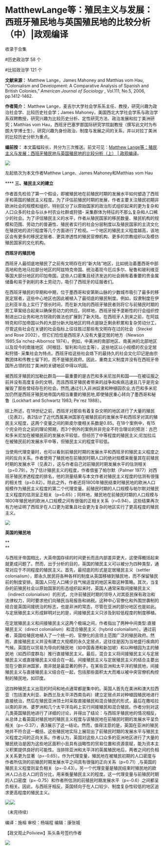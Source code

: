 # MatthewLange等：殖民主义与发展：西班牙殖民地与英国殖民地的比较分析（中）|政观编译


收录于合集

#历史政治学 58 个

#比较政治学 121 个

  

**文献来源：** Matthew Lange，James Mahoney and Matthias vom Hau, “Colonialism and
Development: A Comparative Analysis of Spanish and British Colonies,”
_American Journal of Sociology_ , Vol.111, No.5, 2006, pp.1412-1462.

  

 **作者简介：** Matthew Lange，麦吉尔大学社会学系系主任、教授，研究兴趣为政治社会学、比较历史社会学；James
Mahoney，美国西北大学社会学系与政治学系双聘教授，研究兴趣为比较历史分析、定性研究方法、政治发展和拉丁美洲研究；Matthias vom
Hau，西班牙巴塞罗那国际研究学院副教授（撰写此文时为布朗大学博士生），研究兴趣为身份政治、制度与发展之间的关系，并以对拉丁美洲的比较历史分析为重点。

  

 **编前按：** 本文篇幅较长，共分为三次推送。前文可见：[Matthew Lange等：殖民主义与发展：西班牙殖民地与英国殖民地的比较分析（上） |
政观编译](http://mp.weixin.qq.com/s?__biz=MzI5ODY0MTQ1OA==&mid=2247487355&idx=1&sn=fd972c7dcd55ba4a3e6b0ec8c63953d4&chksm=eca3fe26dbd477301aa3870b383018ed7c92cde042b6bc0a5ce0a3ee5077a2d304fd5f3535d7&scene=21#wechat_redirect)。

![](/images/269/2.png)

左起依次为本文作者Matthew Lange、James Mahoney和Matthias vom Hau

  
  

  

  

  

 **** **三、殖民主义的建立**

  

作者首先检验了第一个假设，即被殖民地在前殖民时期的发展水平如何塑造了西班牙和英国的殖民主义程度。为了评估前殖民时期的发展，作者主要关注殖民初期非欧洲社会的规模和组织，特别区分了以原始国家的政治形式组织起来的更为复杂和人口众多的社会与以乡村农业社群或狩猎-
采集群体为特征的不那么复杂和人口稀少的社会。为了评估殖民主义的水平，作者从殖民国家的移民数量、殖民机构的规模和范围、劳动力的普遍性、殖民者实行的社会分层制度以及殖民国家的主流文化在殖民地的流行程度等几个方面进行了检视。一个地区的殖民主义程度越高，该地区会有更多的移民定居者、更具渗透性的殖民官僚机构、更多的宗教组织以及模仿殖民国家的文化机构。

  

 **西班牙的殖民地**

  

西班牙人最彻底地殖民了之前有文明存在的“新大陆”地区，比如统治着墨西哥中部高地和危地马拉部分地区的阿兹特克帝国、统治着现今厄瓜多尔、秘鲁和玻利维亚等国大部分地区的印加帝国。这些人口密集且经济发达的社会拥有着重要的贵金属储备和易于剥削的本土劳动力，吸引了西班牙的征服者们。

  

在西班牙殖民的早期和中期，位于墨西哥和安第斯山脉的少数城市吸引了最多的移民定居者，这些中心地区也因此被植入了最彻底的殖民制度。例如，奴隶制度在伊比利亚半岛上实行了很长时间，而在新大陆的西班牙殖民者则将它与前殖民时期的劳工草案结合起来以确保劳动力的供应。同样地，西班牙授予垄断性的行会组织控制进出口业务和地方财政的做法也扩展到了新大陆。在西班牙人到来之前，在阿兹特克和印加帝国以外的大部分新大陆地区的特点是缺乏剩余积累和复杂劳动分工，尽管这些社会在关键的社会指标上往往胜过那些有文明存在过的社会（Steckel
and Rose 2002），但它们恰恰是西班牙人没有大量定居的地方（Newson 1985;Sa´nchez-Albornoz
1974）。例如，中美洲的南部地区、南美洲的北部地区以及现今的南锥地区（阿根廷、智利和乌拉圭等），这些地区以小规模的农业定居和狩猎-
采集社会为特点。西班牙给这些社会烙下的最持久的社会文化印记是由宗教团体和传教士留下的，而不是殖民政府。因此，重商主义制度并没有在西班牙帝国所占领的拉丁美洲的关键地区中得以巩固。

  

被西班牙殖民的加勒比群岛——最重要的是古巴和多米尼加共和国——在被征服之前并没有高度复杂的文明，而且西班牙殖民者带来的战争和疾病迅速且几乎是完全摧毁了那些曾经存在的社会。然而,通过引入非洲奴隶和种植园农业,古巴和多米尼加仍然是西班牙殖民地帝国内相当重要的殖民地,即使殖民重心转向了墨西哥和秘鲁（Lockhart
and Schwartz 1983; Pe´rez 1988）。

  

综上所述，在18世纪之前，西班牙对那些有着复杂文明的地区进行了大量的殖民（见表2）。表2估计了近代西属美洲国家在被殖民前的发展水平和西班牙对其的殖民主义程度，这两个变量之间的斯皮尔曼相关系数是0.85。在18个案例中，有15个完全符合之前的理论预期，而3个例外的案例并非完全不符合理论的预测：古巴和多米尼加在被殖民前的发展水平较低，但经历了中等程度的殖民主义;尼加拉瓜在被殖民前的发展水平中等，但殖民主义的程度平较低。

  

当使用代理变量时，也可以看到前殖民时期的发展水平和西班牙的殖民主义程度之间的反向关系。作者使用了殖民地在前殖民时期人口的绝对规模来衡量其在前殖民时期的发展水平（见表2），这与作者自己对前殖民时期发展水平的估测相关（p=0.79）。为了估计殖民主义的程度，作者借鉴了帕尔默（Palmer
1977）对西班牙殖民渗透程度的排名，他的测量结果与本文作者对殖民主义程度的估测有很强的相关性（p=0.82）。除此之外，作者还将1800年殖民结束时殖民地的欧洲人口规模作为殖民主义程度的第二个代理变量。前殖民时期的人口规模与帕尔默对殖民主义程度的估测呈正相关（p=0.65）；同样地，殖民地在前殖民时期的人口规模与1800年殖民地的欧洲人口规模之间有很强的正相关关系（r=0.94）。这些结果再次有力地证明了西班牙在人口更为密集且社会更为复杂的地区实行了更高程度的殖民主义。

![](/images/269/3.png)

 **英国的殖民地**

 **  
**

与西班牙帝国相比，大英帝国存续的时间更长而且内部差异更大，这使得概括起来就更成问题了。然而，出于分析的目的，英国的殖民主义可以被分为四种类型，通常对应于不同程度的殖民主义。首先，最彻底的形式是定居殖民主义（settler
colonialism），即永久居民将各种各样的制度从英国移植到殖民地，而不保留殖民前的制度安排。英国人只在人口稀少且气候适宜的地区采取这种策略。其次，当复杂的前殖民社会以原始国家的形态组织起来时，英国人通常采取间接殖民主义（indirect
colonialism）的形式，允许前殖民时期的领导人对其臣民保有政治和法律权力，同时要求他们向殖民当局报告和纳税。这种中心官僚化和外围世袭制的结合是英国间接统治的标志，也是非洲的常态，尽管在亚洲的部分地区也是如此。与定居殖民主义形成鲜明对比的是，间接殖民主义只涉及到较低程度的制度移植。  

  

在定居殖民主义和间接殖民主义这两个极端之间，作者指出了两种中间类型:直接殖民主义（direct colonialism）和混合殖民主义（hybrid
colonialism）。通过前者，英国给殖民地植入了一个统一的、官僚化的且领土范围广泛的殖民政府。然而，直接殖民主义并没有建立大规模的永久定居点，这往往是因为当地盛行疾病的气候。英国在以贸易为导向的殖民地（如中国香港和新加坡）和以种植园为主的殖民地（如西印度群岛）推行直接殖民主义。最后，混合主义将间接殖民主义与定居殖民主义或直接殖民主义结合在一起。间接殖民主义与定居殖民主义的结合主要出现在少数非洲国家，南非就是最显著的例子。在某些亚洲和太平洋的殖民地，间接殖民主义与直接殖民主义结合在一起，包括那些面积太大而难以被中央官僚机构控制的殖民地，如印度。

  

这四种殖民主义出现的时间和地点通常都是集中的。英国人首先在美洲和澳大拉西亚（包括澳大利亚、新西兰及太平洋西南岛屿）建立定居点并对种植园殖民地进行直接统治，然后在殖民亚洲领土时采取直接殖民和混合殖民的形式，最后在撒哈拉以南的非洲、婆罗洲和几个太平洋岛屿上实行间接殖民和混合殖民。作者分别对这几类英国殖民地进行了详细的讨论，并得出了结论：与西班牙殖民地的情况相反，从总体上看英国对殖民地的殖民主义程度与该殖民地在前殖民时期的发展水平呈负相关（p=-0.37），表3展示了这一结论。然而，值得注意的是，英国在亚洲的殖民地并不符合这一概括，这些殖民地实际上展现出了前殖民时期的发展水平与殖民主义程度之间的正向关系。作者认为，英国对这些人口众多的亚洲地区进行了大量的殖民统治是因为这些地区面积小且具有战略性的贸易位置和资源禀赋，能为资本主义积累提供良好的可能性。当排除亚洲和太平洋的英属殖民地后，两者之间的负相关关系更为显著（p=-0.65）。作为代理变量，殖民地在被殖民初期的人口密度与作者所估测的前殖民时期发展水平之间具有很强的正向关系（p=0.71）,与英国的殖民主义程度则呈负相关（p=-0.43）。另一个代理变量是殖民结束时殖民地的欧洲人口占总人口的百分比，用来衡量殖民主义的程度。这一代理变量与前殖民时期的人口密度（p=-0.75）和作者所估测的前殖民时期发展水平（p=-0.6）之间都呈负相关。因此，与西班牙相反，英国倾向于在人口较少、制度复杂性较低的地区追求更高程度的殖民主义。

![](/images/269/4.png)![](/images/269/5.png)

（未完待续）

  

编译：施榕 审校：杨端程 编辑：康张城

【政文观止Poliview】系头条号签约作者

  

![](/images/269/6.jpeg)

  


